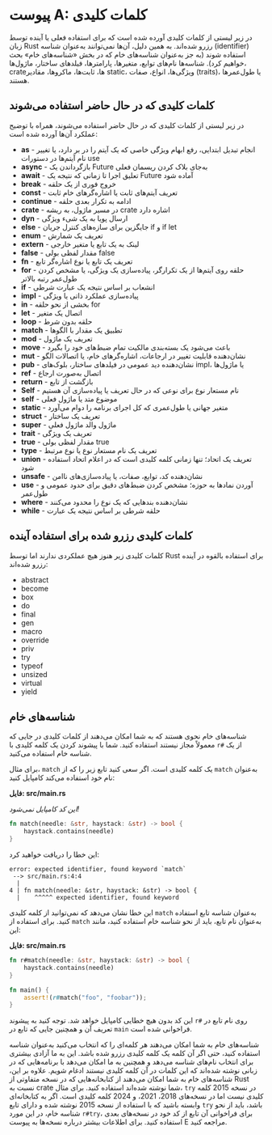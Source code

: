 # پیوست A: کلمات کلیدی

در زیر لیستی از کلمات کلیدی آورده شده است که برای استفاده فعلی یا آینده توسط زبان Rust رزرو شده‌اند. به همین دلیل، آن‌ها نمی‌توانند به‌عنوان شناسه (identifier) استفاده شوند (به جز به‌عنوان شناسه‌های خام که در بخش «شناسه‌های خام» بحث خواهیم کرد). شناسه‌ها نام‌های توابع، متغیرها، پارامترها، فیلدهای ساختار، ماژول‌ها، crate‌ها، ثابت‌ها، ماکروها، مقادیر static، ویژگی‌ها، انواع، صفات (traits)، یا طول‌عمرها هستند.

## کلمات کلیدی که در حال حاضر استفاده می‌شوند

در زیر لیستی از کلمات کلیدی که در حال حاضر استفاده می‌شوند، همراه با توضیح عملکرد آن‌ها آورده شده است:

- **as** - انجام تبدیل ابتدایی، رفع ابهام ویژگی‌ خاصی که یک آیتم را در بر دارد، یا تغییر نام آیتم‌ها در دستورات use
- **async** - بازگرداندن یک Future به‌جای بلاک کردن ریسمان فعلی
- **await** - تعلیق اجرا تا زمانی که نتیجه یک Future آماده شود
- **break** - خروج فوری از یک حلقه
- **const** - تعریف آیتم‌های ثابت یا اشاره‌گرهای خام ثابت
- **continue** - ادامه به تکرار بعدی حلقه
- **crate** - در مسیر ماژول، به ریشه crate اشاره دارد
- **dyn** - ارسال پویا به یک شیء ویژگی‌
- **else** - جایگزین برای سازه‌های کنترل جریان if و if let
- **enum** - تعریف یک شمارش
- **extern** - لینک به یک تابع یا متغیر خارجی
- **false** - مقدار لفظی بولی false
- **fn** - تعریف یک تابع یا نوع اشاره‌گر تابع
- **for** - حلقه روی آیتم‌ها از یک تکرارگر، پیاده‌سازی یک ویژگی‌، یا مشخص کردن طول‌عمر رتبه بالاتر
- **if** - انشعاب بر اساس نتیجه یک عبارت شرطی
- **impl** - پیاده‌سازی عملکرد ذاتی یا ویژگی‌
- **in** - بخشی از نحو حلقه for
- **let** - اتصال یک متغیر
- **loop** - حلقه بدون شرط
- **match** - تطبیق یک مقدار با الگوها
- **mod** - تعریف یک ماژول
- **move** - باعث می‌شود یک بسته‌بندی مالکیت تمام ضبط‌های خود را بگیرد
- **mut** - نشان‌دهنده قابلیت تغییر در ارجاعات، اشاره‌گرهای خام، یا اتصالات الگو
- **pub** - نشان‌دهنده دید عمومی در فیلدهای ساختار، بلوک‌های impl، یا ماژول‌ها
- **ref** - اتصال به‌صورت ارجاع
- **return** - بازگشت از تابع
- **Self** - نام مستعار نوع برای نوعی که در حال تعریف یا پیاده‌سازی آن هستیم
- **self** - موضوع متد یا ماژول فعلی
- **static** - متغیر جهانی یا طول‌عمری که کل اجرای برنامه را دوام می‌آورد
- **struct** - تعریف یک ساختار
- **super** - ماژول والد ماژول فعلی
- **trait** - تعریف یک ویژگی‌
- **true** - مقدار لفظی بولی true
- **type** - تعریف یک نام مستعار نوع یا نوع مرتبط
- **union** - تعریف یک اتحاد؛ تنها زمانی کلمه کلیدی است که در اعلام اتحاد استفاده شود
- **unsafe** - نشان‌دهنده کد، توابع، صفات، یا پیاده‌سازی‌های ناامن
- **use** - آوردن نمادها به حوزه؛ مشخص کردن ضبط‌های دقیق برای حدود عمومی و طول‌عمر
- **where** - نشان‌دهنده بندهایی که یک نوع را محدود می‌کنند
- **while** - حلقه شرطی بر اساس نتیجه یک عبارت

## کلمات کلیدی رزرو شده برای استفاده آینده

کلمات کلیدی زیر هنوز هیچ عملکردی ندارند اما توسط Rust برای استفاده بالقوه در آینده رزرو شده‌اند:

- abstract
- become
- box
- do
- final
- gen
- macro
- override
- priv
- try
- typeof
- unsized
- virtual
- yield

## شناسه‌های خام

شناسه‌های خام نحوی هستند که به شما امکان می‌دهند از کلمات کلیدی در جایی که معمولاً مجاز نیستند استفاده کنید. شما با پیشوند کردن یک کلمه کلیدی با `r#` از یک شناسه خام استفاده می‌کنید.

برای مثال، `match` یک کلمه کلیدی است. اگر سعی کنید تابع زیر را که از `match` به‌عنوان نام خود استفاده می‌کند کامپایل کنید:

**فایل: src/main.rs**

*این کد کامپایل نمی‌شود!*

```rust
fn match(needle: &str, haystack: &str) -> bool {
    haystack.contains(needle)
}
```

این خطا را دریافت خواهید کرد:

```
error: expected identifier, found keyword `match`
 --> src/main.rs:4:4
  |
4 | fn match(needle: &str, haystack: &str) -> bool {
  |    ^^^^^ expected identifier, found keyword
```

این خطا نشان می‌دهد که نمی‌توانید از کلمه کلیدی `match` به‌عنوان شناسه تابع استفاده کنید. برای استفاده از `match` به‌عنوان نام تابع، باید از نحو شناسه خام استفاده کنید، مانند این:

**فایل: src/main.rs**

```rust
fn r#match(needle: &str, haystack: &str) -> bool {
    haystack.contains(needle)
}

fn main() {
    assert!(r#match("foo", "foobar"));
}
```

این کد بدون هیچ خطایی کامپایل خواهد شد. توجه کنید به پیشوند `r#` روی نام تابع در تعریف آن و همچنین جایی که تابع در `main` فراخوانی شده است.

شناسه‌های خام به شما امکان می‌دهند هر کلمه‌ای را که انتخاب می‌کنید به‌عنوان شناسه استفاده کنید، حتی اگر آن کلمه یک کلمه کلیدی رزرو شده باشد. این به ما آزادی بیشتری برای انتخاب نام‌های شناسه می‌دهد و همچنین به ما امکان می‌دهد با برنامه‌هایی که در زبانی نوشته شده‌اند که این کلمات در آن کلمه کلیدی نیستند ادغام شویم. علاوه بر این، شناسه‌های خام به شما امکان می‌دهند از کتابخانه‌هایی که در نسخه متفاوتی از Rust نسبت به crate شما نوشته شده‌اند استفاده کنید. برای مثال، `try` در نسخه 2015 کلمه کلیدی نیست اما در نسخه‌های 2018، 2021، و 2024 کلمه کلیدی است. اگر به کتابخانه‌ای وابسته باشید که با استفاده از نسخه 2015 نوشته شده و دارای تابع `try` باشد، باید از نحو شناسه خام، در این مورد `r#try`، برای فراخوانی آن تابع از کد خود در نسخه‌های بعدی استفاده کنید. برای اطلاعات بیشتر درباره نسخه‌ها به پیوست E مراجعه کنید.